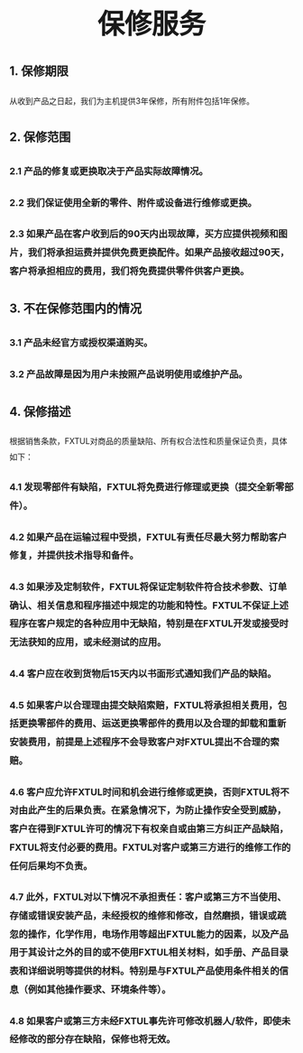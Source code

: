 # <h1 align="center" style="font-size: 3rem;" >保修服务</h1>

<div style="line-height:2;">

## 1. 保修期限

从收到产品之日起，我们为主机提供3年保修，所有附件包括1年保修。

## 2. 保修范围

### 2.1 产品的修复或更换取决于产品实际故障情况。
### 2.2 我们保证使用全新的零件、附件或设备进行维修或更换。
### 2.3 如果产品在客户收到后的90天内出现故障，买方应提供视频和图片，我们将承担运费并提供免费更换配件。如果产品接收超过90天，客户将承担相应的费用，我们将免费提供零件供客户更换。

## 3. 不在保修范围内的情况

### 3.1 产品未经官方或授权渠道购买。
### 3.2 产品故障是因为用户未按照产品说明使用或维护产品。

## 4. 保修描述

根据销售条款，FXTUL对商品的质量缺陷、所有权合法性和质量保证负责，具体如下：

### 4.1 发现零部件有缺陷，FXTUL将免费进行修理或更换（提交全新零部件）。
### 4.2 如果产品在运输过程中受损，FXTUL有责任尽最大努力帮助客户修复，并提供技术指导和备件。
### 4.3 如果涉及定制软件，FXTUL将保证定制软件符合技术参数、订单确认、相关信息和程序描述中规定的功能和特性。FXTUL不保证上述程序在客户规定的各种应用中无缺陷，特别是在FXTUL开发或接受时无法获知的应用，或未经测试的应用。
### 4.4 客户应在收到货物后15天内以书面形式通知我们产品的缺陷。
### 4.5 如果客户以合理理由提交缺陷索赔，FXTUL将承担相关费用，包括更换零部件的费用、运送更换零部件的费用以及合理的卸载和重新安装费用，前提是上述程序不会导致客户对FXTUL提出不合理的索赔。
### 4.6 客户应允许FXTUL时间和机会进行维修或更换，否则FXTUL将不对由此产生的后果负责。在紧急情况下，为防止操作安全受到威胁，客户在得到FXTUL许可的情况下有权亲自或由第三方纠正产品缺陷，FXTUL将支付必要的费用。FXTUL对客户或第三方进行的维修工作的任何后果均不负责。
### 4.7 此外，FXTUL对以下情况不承担责任：客户或第三方不当使用、存储或错误安装产品，未经授权的维修和修改，自然磨损，错误或疏忽的操作，化学作用，电场作用等超出FXTUL能力的因素，以及产品用于其设计之外的目的或不使用FXTUL相关材料，如手册、产品目录表和详细说明等提供的材料。特别是与FXTUL产品使用条件相关的信息（例如其他操作要求、环境条件等）。
### 4.8 如果客户或第三方未经FXTUL事先许可修改机器人/软件，即使未经修改的部分存在缺陷，保修也将无效。
</div>